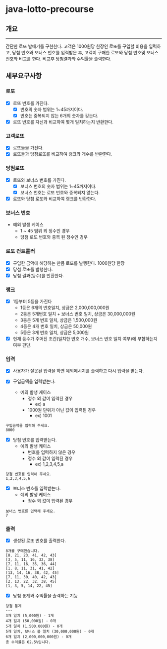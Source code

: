 # java-lotto-precourse

## 개요
---
간단한 로또 발매기를 구현한다. 고객은 1000원당 한장인 로또를 구입할 비용을 입력하고,
당첨 번호와 보너스 번호를 입력받은 후, 고객이 구매한 로또와 당첨 번호및 보너스 번호와 비교를 한다.
비교후 당첨결과와 수익률을 출력한다.

## 세부요구사항

### 로또

- [x] 로또 번호를 가진다.
    - [x] 번호의 숫자 범위는 1~45까지이다.
    - [x] 번호는 중복되지 않는 6개의 숫자를 갖는다.
- [x] 로또 번호를 자신과 비교하여 몇개 일치하는지 반환한다.

### 고객로또

- [x] 로또들을 가진다.
- [x] 로또들과 당첨로또를 비교하여 랭크와 개수를 반환한다.

### 당첨로또

- [x] 로또와 보너스 번호를 가진다.
    - [x] 보너스 번호의 숫자 범위는 1~45까지이다.
    - [x] 보너스 번호는 로또 번호와 중복되지 않는다.
- [x] 로또와 당첨 로또와 비교하여 랭크를 반환한다.

### 보너스 번호

- 예외 발생 케이스
    - 1 ~ 45 범위 외 정수인 경우
    - 당첨 로또 번호와 중복 된 정수인 경우

### 로또 컨트롤러

- [x] 구입한 금액에 해당하는 만큼 로또를 발행한다. 1000원당 한장
- [x] 당첨 로또를 발행한다.
- [x] 당첨 결과(등수)를 반환한다.

### 랭크

- [x] 1등부터 5등을 가진다
    - 1등은 6개의 번호일치, 상금은 2,000,000,000원
    - 2등은 5개번호 일치 + 보너스 번호 일치, 상금은 30,000,000원
    - 3등은 5개 번호 일치, 상금은 1,500,000원
    - 4등은 4개 번호 일치, 상금은 50,000원
    - 5등은 3개 번호 일치, 상금은 5,000원
- [x] 현재 등수가 주어진 조건(일치한 번호 개수, 보너스 번호 일치 여부)에 부합하는지 여부 판단.

### 입력

- [x] 사용자가 잘못된 입력을 하면 예외메시지를 출력하고 다시 입력을 받는다.

- [x] 구입금액을 입력받는다.
    - 예외 발생 케이스
        - 정수 외 값이 입력된 경우
            - ex) a
        - 1000원 단위가 아닌 값이 입력된 경우
            - ex) 1001

```
구입금액을 입력해 주세요.
8000
```

- [x] 당첨 번호를 입력받는다.
    - 예외 발생 케이스
        - 번호를 입력하지 않은 경우
        - 정수 외 값이 입력된 경우
            - ex) 1,2,3,4,5,a

```
당첨 번호를 입력해 주세요.
1,2,3,4,5,6
```

- [x] 보너스 번호를 입력받는다.
    - 예외 발생 케이스
        - 정수 외 값이 입력된 경우

```
보너스 번호를 입력해 주세요.
7
```

### 출력

- [x] 생성된 로또 번호를 출력한다.

```
8개를 구매했습니다.
[8, 21, 23, 41, 42, 43] 
[3, 5, 11, 16, 32, 38] 
[7, 11, 16, 35, 36, 44] 
[1, 8, 11, 31, 41, 42] 
[13, 14, 16, 38, 42, 45] 
[7, 11, 30, 40, 42, 43] 
[2, 13, 22, 32, 38, 45] 
[1, 3, 5, 14, 22, 45]
```

- [x] 당첨 통계와 수익률을 출력하는 기능

```
당첨 통계
---
3개 일치 (5,000원) - 1개
4개 일치 (50,000원) - 0개
5개 일치 (1,500,000원) - 0개
5개 일치, 보너스 볼 일치 (30,000,000원) - 0개
6개 일치 (2,000,000,000원) - 0개
총 수익률은 62.5%입니다.
```
